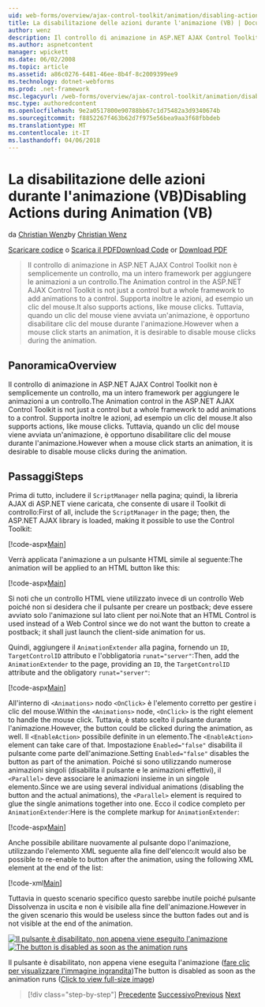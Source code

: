 ```yaml
---
uid: web-forms/overview/ajax-control-toolkit/animation/disabling-actions-during-animation-vb
title: La disabilitazione delle azioni durante l'animazione (VB) | Documenti Microsoft
author: wenz
description: Il controllo di animazione in ASP.NET AJAX Control Toolkit non è semplicemente un controllo, ma un intero framework per aggiungere le animazioni a un controllo. Supporta inoltre l'azione...
ms.author: aspnetcontent
manager: wpickett
ms.date: 06/02/2008
ms.topic: article
ms.assetid: a86c0276-6481-46ee-8b4f-8c2009399ee9
ms.technology: dotnet-webforms
ms.prod: .net-framework
msc.legacyurl: /web-forms/overview/ajax-control-toolkit/animation/disabling-actions-during-animation-vb
msc.type: authoredcontent
ms.openlocfilehash: 9e2a0517800e90788bb67c1d75482a3d9340674b
ms.sourcegitcommit: f8852267f463b62d7f975e56bea9aa3f68fbbdeb
ms.translationtype: MT
ms.contentlocale: it-IT
ms.lasthandoff: 04/06/2018
---
```

<a name="disabling-actions-during-animation-vb"></a><span data-ttu-id="e0a5b-104">La disabilitazione delle azioni durante l'animazione (VB)</span><span class="sxs-lookup"><span data-stu-id="e0a5b-104">Disabling Actions during Animation (VB)</span></span>
====================
<span data-ttu-id="e0a5b-105">da [Christian Wenz](https://github.com/wenz)</span><span class="sxs-lookup"><span data-stu-id="e0a5b-105">by [Christian Wenz](https://github.com/wenz)</span></span>

<span data-ttu-id="e0a5b-106">[Scaricare codice](http://download.microsoft.com/download/f/9/a/f9a26acd-8df4-4484-8a18-199e4598f411/Animation7.vb.zip) o [Scarica il PDF](http://download.microsoft.com/download/6/7/1/6718d452-ff89-4d3f-a90e-c74ec2d636a3/animation7VB.pdf)</span><span class="sxs-lookup"><span data-stu-id="e0a5b-106">[Download Code](http://download.microsoft.com/download/f/9/a/f9a26acd-8df4-4484-8a18-199e4598f411/Animation7.vb.zip) or [Download PDF](http://download.microsoft.com/download/6/7/1/6718d452-ff89-4d3f-a90e-c74ec2d636a3/animation7VB.pdf)</span></span>

> <span data-ttu-id="e0a5b-107">Il controllo di animazione in ASP.NET AJAX Control Toolkit non è semplicemente un controllo, ma un intero framework per aggiungere le animazioni a un controllo.</span><span class="sxs-lookup"><span data-stu-id="e0a5b-107">The Animation control in the ASP.NET AJAX Control Toolkit is not just a control but a whole framework to add animations to a control.</span></span> <span data-ttu-id="e0a5b-108">Supporta inoltre le azioni, ad esempio un clic del mouse.</span><span class="sxs-lookup"><span data-stu-id="e0a5b-108">It also supports actions, like mouse clicks.</span></span> <span data-ttu-id="e0a5b-109">Tuttavia, quando un clic del mouse viene avviata un'animazione, è opportuno disabilitare clic del mouse durante l'animazione.</span><span class="sxs-lookup"><span data-stu-id="e0a5b-109">However when a mouse click starts an animation, it is desirable to disable mouse clicks during the animation.</span></span>


## <a name="overview"></a><span data-ttu-id="e0a5b-110">Panoramica</span><span class="sxs-lookup"><span data-stu-id="e0a5b-110">Overview</span></span>

<span data-ttu-id="e0a5b-111">Il controllo di animazione in ASP.NET AJAX Control Toolkit non è semplicemente un controllo, ma un intero framework per aggiungere le animazioni a un controllo.</span><span class="sxs-lookup"><span data-stu-id="e0a5b-111">The Animation control in the ASP.NET AJAX Control Toolkit is not just a control but a whole framework to add animations to a control.</span></span> <span data-ttu-id="e0a5b-112">Supporta inoltre le azioni, ad esempio un clic del mouse.</span><span class="sxs-lookup"><span data-stu-id="e0a5b-112">It also supports actions, like mouse clicks.</span></span> <span data-ttu-id="e0a5b-113">Tuttavia, quando un clic del mouse viene avviata un'animazione, è opportuno disabilitare clic del mouse durante l'animazione.</span><span class="sxs-lookup"><span data-stu-id="e0a5b-113">However when a mouse click starts an animation, it is desirable to disable mouse clicks during the animation.</span></span>

## <a name="steps"></a><span data-ttu-id="e0a5b-114">Passaggi</span><span class="sxs-lookup"><span data-stu-id="e0a5b-114">Steps</span></span>

<span data-ttu-id="e0a5b-115">Prima di tutto, includere il `ScriptManager` nella pagina; quindi, la libreria AJAX di ASP.NET viene caricata, che consente di usare il Toolkit di controllo:</span><span class="sxs-lookup"><span data-stu-id="e0a5b-115">First of all, include the `ScriptManager` in the page; then, the ASP.NET AJAX library is loaded, making it possible to use the Control Toolkit:</span></span>

[!code-aspx[Main](disabling-actions-during-animation-vb/samples/sample1.aspx)]

<span data-ttu-id="e0a5b-116">Verrà applicata l'animazione a un pulsante HTML simile al seguente:</span><span class="sxs-lookup"><span data-stu-id="e0a5b-116">The animation will be applied to an HTML button like this:</span></span>

[!code-aspx[Main](disabling-actions-during-animation-vb/samples/sample2.aspx)]

<span data-ttu-id="e0a5b-117">Si noti che un controllo HTML viene utilizzato invece di un controllo Web poiché non si desidera che il pulsante per creare un postback; deve essere avviato solo l'animazione sul lato client per noi.</span><span class="sxs-lookup"><span data-stu-id="e0a5b-117">Note that an HTML Control is used instead of a Web Control since we do not want the button to create a postback; it shall just launch the client-side animation for us.</span></span>

<span data-ttu-id="e0a5b-118">Quindi, aggiungere il `AnimationExtender` alla pagina, fornendo un `ID`, `TargetControlID` attributo e l'obbligatoria `runat="server"`:</span><span class="sxs-lookup"><span data-stu-id="e0a5b-118">Then, add the `AnimationExtender` to the page, providing an `ID`, the `TargetControlID` attribute and the obligatory `runat="server"`:</span></span>

[!code-aspx[Main](disabling-actions-during-animation-vb/samples/sample3.aspx)]

<span data-ttu-id="e0a5b-119">All'interno di `<Animations>` nodo `<OnClick>` è l'elemento corretto per gestire i clic del mouse.</span><span class="sxs-lookup"><span data-stu-id="e0a5b-119">Within the `<Animations>` node, `<OnClick>` is the right element to handle the mouse click.</span></span> <span data-ttu-id="e0a5b-120">Tuttavia, è stato scelto il pulsante durante l'animazione.</span><span class="sxs-lookup"><span data-stu-id="e0a5b-120">However, the button could be clicked during the animation, as well.</span></span> <span data-ttu-id="e0a5b-121">Il `<EnableAction>` possibile definite in un elemento.</span><span class="sxs-lookup"><span data-stu-id="e0a5b-121">The `<EnableAction>` element can take care of that.</span></span> <span data-ttu-id="e0a5b-122">Impostazione `Enabled="false"` disabilita il pulsante come parte dell'animazione.</span><span class="sxs-lookup"><span data-stu-id="e0a5b-122">Setting `Enabled="false"` disables the button as part of the animation.</span></span> <span data-ttu-id="e0a5b-123">Poiché si sono utilizzando numerose animazioni singoli (disabilita il pulsante e le animazioni effettivi), il `<Parallel>` deve associare le animazioni insieme in un singole elemento.</span><span class="sxs-lookup"><span data-stu-id="e0a5b-123">Since we are using several individual animations (disabling the button and the actual animations), the `<Parallel>` element is required to glue the single animations together into one.</span></span> <span data-ttu-id="e0a5b-124">Ecco il codice completo per `AnimationExtender`:</span><span class="sxs-lookup"><span data-stu-id="e0a5b-124">Here is the complete markup for `AnimationExtender`:</span></span>

[!code-aspx[Main](disabling-actions-during-animation-vb/samples/sample4.aspx)]

<span data-ttu-id="e0a5b-125">Anche possibile abilitare nuovamente al pulsante dopo l'animazione, utilizzando l'elemento XML seguente alla fine dell'elenco:</span><span class="sxs-lookup"><span data-stu-id="e0a5b-125">It would also be possible to re-enable to button after the animation, using the following XML element at the end of the list:</span></span>

[!code-xml[Main](disabling-actions-during-animation-vb/samples/sample5.xml)]

<span data-ttu-id="e0a5b-126">Tuttavia in questo scenario specifico questo sarebbe inutile poiché pulsante Dissolvenza in uscita e non è visibile alla fine dell'animazione.</span><span class="sxs-lookup"><span data-stu-id="e0a5b-126">However in the given scenario this would be useless since the button fades out and is not visible at the end of the animation.</span></span>


<span data-ttu-id="e0a5b-127">[![Il pulsante è disabilitato, non appena viene eseguito l'animazione](disabling-actions-during-animation-vb/_static/image2.png)](disabling-actions-during-animation-vb/_static/image1.png)</span><span class="sxs-lookup"><span data-stu-id="e0a5b-127">[![The button is disabled as soon as the animation runs](disabling-actions-during-animation-vb/_static/image2.png)](disabling-actions-during-animation-vb/_static/image1.png)</span></span>

<span data-ttu-id="e0a5b-128">Il pulsante è disabilitato, non appena viene eseguita l'animazione ([fare clic per visualizzare l'immagine ingrandita](disabling-actions-during-animation-vb/_static/image3.png))</span><span class="sxs-lookup"><span data-stu-id="e0a5b-128">The button is disabled as soon as the animation runs ([Click to view full-size image](disabling-actions-during-animation-vb/_static/image3.png))</span></span>

> [!div class="step-by-step"]
> <span data-ttu-id="e0a5b-129">[Precedente](animating-in-response-to-user-interaction-vb.md)
> [Successivo](triggering-an-animation-in-another-control-vb.md)</span><span class="sxs-lookup"><span data-stu-id="e0a5b-129">[Previous](animating-in-response-to-user-interaction-vb.md)
[Next](triggering-an-animation-in-another-control-vb.md)</span></span>
